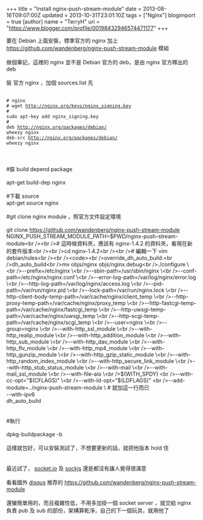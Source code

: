+++
title = "Install nginx-push-stream-module"
date = 2013-08-16T09:07:00Z
updated = 2013-10-31T23:01:10Z
tags = ["Nginx"]
blogimport = true 
[author]
	name = "TerryH"
	uri = "https://www.blogger.com/profile/00198432946574471177"
+++

要在 Debian 上面安裝，標準官方的 nginx 加上 https://github.com/wandenberg/nginx-push-stream-module 模組<br /><br />做個筆記，這裡的 nginx 並不是 Debian 官方的 deb，是由 nginx 官方釋出的 deb<br /><br />裝 官方 nginx ，加個 sources.list 先<br /><br /><code><br /># nginx<br /># wget http://nginx.org/keys/nginx_signing.key<br /># sudo apt-key add nginx_signing.key<br />#<br />deb http://nginx.org/packages/debian/ wheezy nginx<br />deb-src http://nginx.org/packages/debian/ wheezy nginx<br /></code><br /><br /><br />#裝 build depend package<br /><br />apt-get build-dep nginx<br /><br />#下載 source<br />apt-get source nginx<br /><br />#git clone nginx module ，照官方文件設定環境<br /><br />git clone https://github.com/wandenberg/nginx-push-stream-module<br />NGINX_PUSH_STREAM_MODULE_PATH=$PWD/nginx-push-stream-module<br /><br /># 這時候資料夾，應該有 nginx-1.4.2 的資料夾，看現在新的套件版本<br /><br />cd nginx-1.4.2<br /><br /># 編輯一下 vim debian/rules<br /><br /><code><br />override_dh_auto_build:<br />dh_auto_build<br />mv objs/nginx objs/nginx.debug<br />./configure \<br />--prefix=/etc/nginx \<br />--sbin-path=/usr/sbin/nginx \<br />--conf-path=/etc/nginx/nginx.conf \<br />--error-log-path=/var/log/nginx/error.log \<br />--http-log-path=/var/log/nginx/access.log \<br />--pid-path=/var/run/nginx.pid \<br />--lock-path=/var/run/nginx.lock \<br />--http-client-body-temp-path=/var/cache/nginx/client_temp \<br />--http-proxy-temp-path=/var/cache/nginx/proxy_temp \<br />--http-fastcgi-temp-path=/var/cache/nginx/fastcgi_temp \<br />--http-uwsgi-temp-path=/var/cache/nginx/uwsgi_temp \<br />--http-scgi-temp-path=/var/cache/nginx/scgi_temp \<br />--user=nginx \<br />--group=nginx \<br />--with-http_ssl_module \<br />--with-http_realip_module \<br />--with-http_addition_module \<br />--with-http_sub_module \<br />--with-http_dav_module \<br />--with-http_flv_module \<br />--with-http_mp4_module \<br />--with-http_gunzip_module \<br />--with-http_gzip_static_module \<br />--with-http_random_index_module \<br />--with-http_secure_link_module \<br />--with-http_stub_status_module \<br />--with-mail \<br />--with-mail_ssl_module \<br />--with-file-aio \<br />$(WITH_SPDY) \<br />--with-cc-opt="$(CFLAGS)" \<br />--with-ld-opt="$(LDFLAGS)" \<br />--add-module=../nginx-push-stream-module \   # 就加這一行而已<br />--with-ipv6<br />dh_auto_build<br /></code><br /><br />#執行<br /><br />dpkg-buildpackage  -b<br /><br />這樣就包好，可以安裝測試了，不想要更新的話，就把他版本 hold 住<br /><br /><br />最近試了， <a href="http://socket.io/">socket.io</a> 及 <a href="https://github.com/sockjs/sockjs-client">sockjs</a> 還是都沒有讓人覺得很滿意<br /><br />看看國外 <a href="http://disqus.com/">disqus</a> 推荐的 <a href="https://github.com/wandenberg/nginx-push-stream-modul">https://github.com/wandenberg/nginx-push-stream-module</a><br /><br />還蠻簡單用的，而且複雜性低，不用多加掛一個 socket server ，就交給 nginx 負責 pub 及 sub 的部份，架構算乾淨，自己的下一個玩具，就用他了<br /><br />
